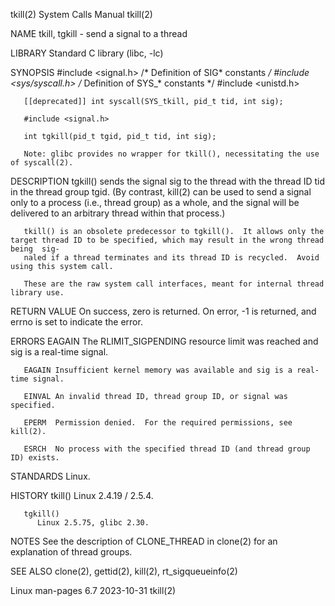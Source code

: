 tkill(2)							      System Calls Manual							      tkill(2)

NAME
       tkill, tgkill - send a signal to a thread

LIBRARY
       Standard C library (libc, -lc)

SYNOPSIS
       #include <signal.h>	     /* Definition of SIG* constants */
       #include <sys/syscall.h>	     /* Definition of SYS_* constants */
       #include <unistd.h>

       [[deprecated]] int syscall(SYS_tkill, pid_t tid, int sig);

       #include <signal.h>

       int tgkill(pid_t tgid, pid_t tid, int sig);

       Note: glibc provides no wrapper for tkill(), necessitating the use of syscall(2).

DESCRIPTION
       tgkill()	 sends	the signal sig to the thread with the thread ID tid in the thread group tgid.  (By contrast, kill(2) can be used to send a signal only
       to a process (i.e., thread group) as a whole, and the signal will be delivered to an arbitrary thread within that process.)

       tkill() is an obsolete predecessor to tgkill().	It allows only the target thread ID to be specified, which may result in the wrong thread  being  sig‐
       naled if a thread terminates and its thread ID is recycled.  Avoid using this system call.

       These are the raw system call interfaces, meant for internal thread library use.

RETURN VALUE
       On success, zero is returned.  On error, -1 is returned, and errno is set to indicate the error.

ERRORS
       EAGAIN The RLIMIT_SIGPENDING resource limit was reached and sig is a real-time signal.

       EAGAIN Insufficient kernel memory was available and sig is a real-time signal.

       EINVAL An invalid thread ID, thread group ID, or signal was specified.

       EPERM  Permission denied.  For the required permissions, see kill(2).

       ESRCH  No process with the specified thread ID (and thread group ID) exists.

STANDARDS
       Linux.

HISTORY
       tkill()
	      Linux 2.4.19 / 2.5.4.

       tgkill()
	      Linux 2.5.75, glibc 2.30.

NOTES
       See the description of CLONE_THREAD in clone(2) for an explanation of thread groups.

SEE ALSO
       clone(2), gettid(2), kill(2), rt_sigqueueinfo(2)

Linux man-pages 6.7							  2023-10-31								      tkill(2)
